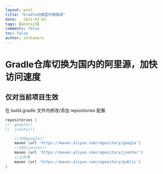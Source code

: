 ```yaml
---
layout: post
title: "Gradle切换国内镜像源"
date:   2021-03-03
tags: [Android]
comments: false
toc: false
author: shikamaru
---
```

# Gradle仓库切换为国内的阿里源，加快访问速度

## 仅对当前项目生效

在 build.gradle 文件内修改/添加 repositories 配置

```groovy
repositories {
//	google()
//  jcenter()

	//对应google()
    maven {url 'https://maven.aliyun.com/repository/google'}
    //对应jcenter()
    maven {url 'https://maven.aliyun.com/repository/jcenter'}
    //公共库
    maven {url 'https://maven.aliyun.com/repository/public'}
}
```